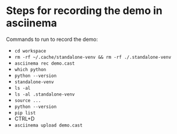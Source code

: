 # Steps for recording the demo in asciinema

Commands to run to record the demo:

* `cd workspace`
* `rm -rf ~/.cache/standalone-venv && rm -rf ./.standalone-venv`
* `asciinema rec demo.cast`
* `which python`
* `python --version`
* `standalone-venv`
* `ls -al`
* `ls -al .standalone-venv`
* `source ...`
* `python --version`
* `pip list`
* CTRL+D
* `asciinema upload demo.cast`
